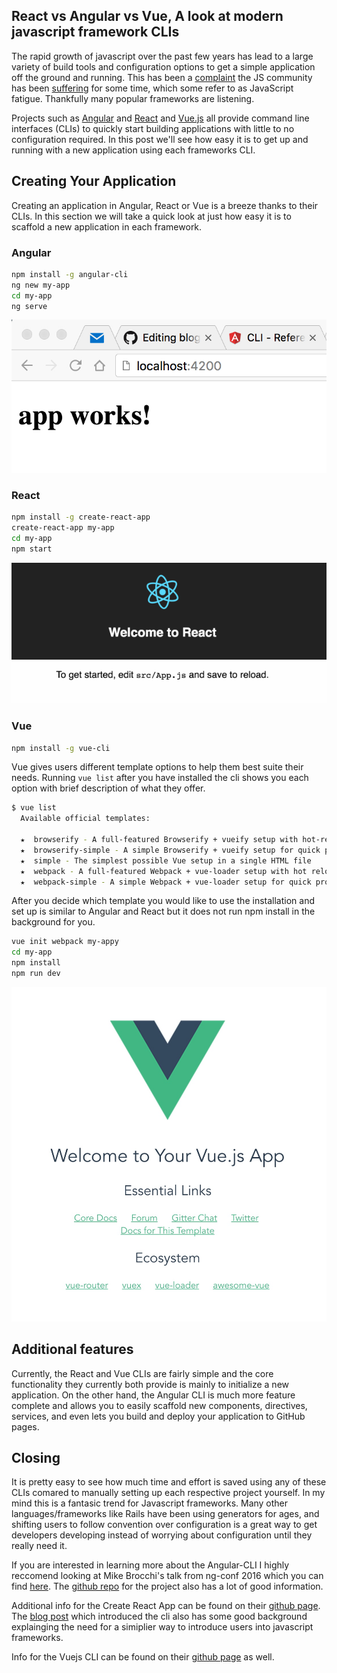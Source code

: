 ## React vs Angular vs Vue, A look at modern javascript framework CLIs

The rapid growth of javascript over the past few years has lead to a large variety of build tools and configuration options to get a simple application off the ground and running. This has been a [complaint](https://hackernoon.com/how-it-feels-to-learn-javascript-in-2016-d3a717dd577f) the JS community has been [suffering](https://medium.com/@ericclemmons/javascript-fatigue-48d4011b6fc4) for some time, which some refer to as JavaScript fatigue. Thankfully many popular frameworks are listening.

Projects such as [Angular](https://cli.angular.io/) and [React](https://github.com/facebookincubator/create-react-app) and [Vue.js](https://github.com/vuejs/vue-cli) all provide command line interfaces (CLIs) to quickly start building applications with little to no configuration required. In this post we'll see how easy it is to get up and running with a new application using each frameworks CLI.

## Creating Your Application
Creating an application in Angular, React or Vue is a breeze thanks to their CLIs. In this section we will take a quick look at just how easy it is to scaffold a new application in each framework.

### Angular
```bash
npm install -g angular-cli
ng new my-app
cd my-app
ng serve
```
![Angular Landing Page](images/blog-post-todo-01.jpg)

### React
```bash
npm install -g create-react-app
create-react-app my-app
cd my-app
npm start
```
![React Landing Page](images/react-app-2.gif)

### Vue
```bash
npm install -g vue-cli
```
Vue gives users different template options to help them best suite their needs. Running `vue list` after you have installed the cli shows you each option with brief description of what they offer.

```bash
$ vue list                                                                                                                                 
  Available official templates:

  ★  browserify - A full-featured Browserify + vueify setup with hot-reload, linting & unit testing.
  ★  browserify-simple - A simple Browserify + vueify setup for quick prototyping.
  ★  simple - The simplest possible Vue setup in a single HTML file
  ★  webpack - A full-featured Webpack + vue-loader setup with hot reload, linting, testing & css extraction.
  ★  webpack-simple - A simple Webpack + vue-loader setup for quick prototyping
```
After you decide which template you would like to use the installation and set up is similar to Angular and React but it does not run npm install in the background for you.
```bash
vue init webpack my-appy
cd my-app
npm install
npm run dev
```
![Vue Landing Page](images/vue-app.jpeg)

## Additional features
Currently, the React and Vue CLIs are fairly simple and the core functionality they currently both provide is mainly to initialize a new application. On the other hand, the Angular CLI is much more feature complete and allows you to easily scaffold new components, directives, services, and even lets you build and deploy your application to GitHub pages. 

## Closing

It is pretty easy to see how much time and effort is saved using any of these CLIs comared to manually setting up each respective project yourself. In my mind this is a fantasic trend for Javascript frameworks. Many other languages/frameworks like Rails have been using generators for ages, and shifting users to follow convention over configuration is a great way to get developers developing instead of worrying about configuration until they really need it.

If you are interested in learning more about the Angular-CLI I highly reccomend looking at Mike Brocchi's talk from ng-conf 2016 which you can find [here](https://youtu.be/wHZe6gGI5RY). The [github repo](https://github.com/angular/angular-cli) for the project also has a lot of good information.

Additional info for the Create React App can be found on their [github page](https://github.com/facebookincubator/create-react-app). The [blog post](https://facebook.github.io/react/blog/2016/07/22/create-apps-with-no-configuration.html) which introduced the cli also has some good background explainging the need for a simiplier way to introduce users into javascript frameworks.

Info for the Vuejs CLI can be found on their [github page](https://github.com/vuejs/vue-cli) as well.
